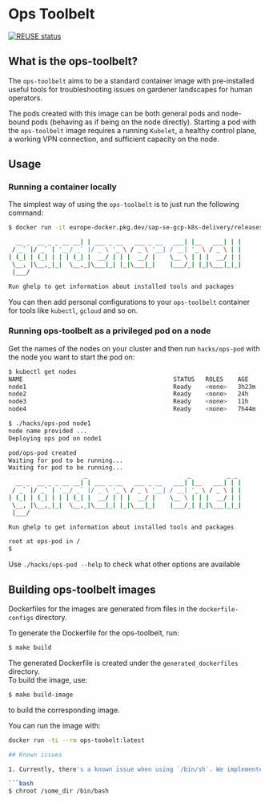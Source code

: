 # Ops Toolbelt

[![REUSE status](https://api.reuse.software/badge/github.com/gardener/ops-toolbelt)](https://api.reuse.software/info/github.com/gardener/ops-toolbelt)

## What is the ops-toolbelt?

The `ops-toolbelt` aims to be a standard container image with pre-installed useful tools for troubleshooting issues on gardener landscapes for human operators.

The pods created with this image can be both general pods and node-bound pods (behaving as if being on the node directly).
Starting a pod with the `ops-toolbelt` image requires a running `Kubelet`, a healthy control plane, a working VPN connection, and sufficient capacity on the node.

## Usage

### Running a container locally

The simplest way of using the `ops-toolbelt` is to just run the following command:

```bash
$ docker run -it europe-docker.pkg.dev/sap-se-gcp-k8s-delivery/releases-public/eu_gcr_io/gardener-project/gardener/ops-toolbelt:latest

  __ _  __ _ _ __ __| | ___ _ __   ___ _ __   ___| |__   ___| | |
 / _` |/ _` | '__/ _` |/ _ \ '_ \ / _ \ '__| / __| '_ \ / _ \ | |
| (_| | (_| | | | (_| |  __/ | | |  __/ |    \__ \ | | |  __/ | |
 \__, |\__,_|_|  \__,_|\___|_| |_|\___|_|    |___/_| |_|\___|_|_|
 |___/

Run ghelp to get information about installed tools and packages
```

You can then add personal configurations to your `ops-toolbelt` container for tools like `kubectl`, `gcloud` and so on.

### Running ops-toolbelt as a privileged pod on a node

Get the names of the nodes on your cluster and then run `hacks/ops-pod` with the node you want to start the pod on:

```bash
$ kubectl get nodes                                                    
NAME                                          STATUS   ROLES    AGE     VERSION
node1                                         Ready    <none>   3h23m   v1.30.4
node2                                         Ready    <none>   24h     v1.30.4
node3                                         Ready    <none>   11h     v1.30.4
node4                                         Ready    <none>   7h44m   v1.30.4

$ ./hacks/ops-pod node1
node name provided ...
Deploying ops pod on node1

pod/ops-pod created
Waiting for pod to be running...
Waiting for pod to be running...
                     _                            _          _ _
  __ _  __ _ _ __ __| | ___ _ __   ___ _ __   ___| |__   ___| | |
 / _` |/ _` | '__/ _` |/ _ \ '_ \ / _ \ '__| / __| '_ \ / _ \ | |
| (_| | (_| | | | (_| |  __/ | | |  __/ |    \__ \ | | |  __/ | |
 \__, |\__,_|_|  \__,_|\___|_| |_|\___|_|    |___/_| |_|\___|_|_|
 |___/

Run ghelp to get information about installed tools and packages

root at ops-pod in /
$
```

Use `./hacks/ops-pod --help` to check what other options are available

## Building ops-toolbelt images

Dockerfiles for the images are generated from files in the `dockerfile-configs` directory.

To generate the Dockerfile for the ops-toolbelt, run:

```bash
$ make build
```

The generated Dockerfile is created under the `generated_dockerfiles` directory.  
To build the image, use:

```bash
$ make build-image
```

to build the corresponding image.

You can run the image with:

```bash
docker run -ti --rm ops-toobelt:latest

## Known issues

1. Currently, there's a known issue when using `/bin/sh`. We implemented a color scheme and also added some helper function to display in `/bin/bash` terminal which doesn't work in `/bin/sh`. As workaround when you want to use some script which by default needs to utilize `/bin/sh` please use `/bin/bash` instead if possible: (take `chroot` for example).

```bash
$ chroot /some_dir /bin/bash
```
